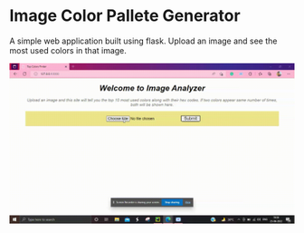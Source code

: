 # Image Color Pallete Generator
A simple web application built using flask. Upload an image and see the most used colors in that image.

<div>
  <img src="./image_color_generator.gif" alt="Code Output">
</div>
